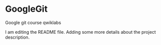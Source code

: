 # GoogleGit
Google git course qwiklabs

I am editing the README file. Adding some more details about the project description.
